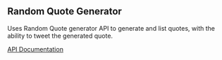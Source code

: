 ## Random Quote Generator

Uses Random Quote generator API to generate and list quotes, with the ability to tweet the generated quote.

[API Documentation](https://forismatic.com/en/api/)
